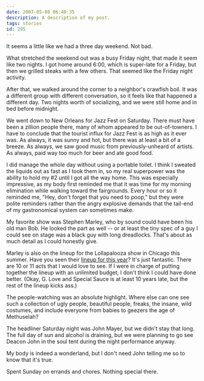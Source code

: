 ```yaml
---
date: 2007-05-08 06:40:35
description: A description of my post.
tags: stories
id: 295
---
```

It seems a little like we had a three day weekend.  Not bad.

What stretched the weekend out was a busy Friday night, that made it seem like two nights.  I got home around 6:00, which is super-late for a Friday, but then we grilled steaks with a few others.  That seemed like the Friday night activity.

After that, we walked around the corner to a neighbor's crawfish boil.  It was a different group with different conversation, so it feels like that happened a different day.  Two nights worth of socializing, and we were still home and in bed before midnight.
<!--more-->
We went down to New Orleans for Jazz Fest on Saturday.  There must have been a zillion people there, many of whom appeared to be out-of-towners.  I have to conclude that the tourist influx for Jazz Fest is as high as it ever was.  As always, it was sunny and hot, but there was at least a bit of a breeze.  As always, we saw good music from previously-unheard of artists.  As always, paid way too much for beer and ate good food.

I did manage the whole day without using a portable toilet.  I think I sweated the liquids out as fast as I took them in, so my real superpower was the ability to hold my #2 until I got all the way home.  This was especially impressive, as my body first reminded me that it was time for my morning elimination while walking toward the fairgrounds.  Every hour or so it reminded me, "Hey, don't forget that you need to poop," but they were polite reminders rather than the angry explosive demands that the tail-end of my gastronomical system can sometimes make.

My favorite show was Stephen Marley, who by sound could have been his old man Bob.  He looked the part as well -- or at least the tiny spec of a guy I could see on stage was a black guy with long dreadlocks.  That's about as much detail as I could honestly give.

Marley is also on the lineup for the Lollapalooza show in Chicago this summer.  Have you seen their <a href="http://www.lollapalooza.com/lineup/Lolla_Static_Lineup_Page.pdf">lineup for this year</a>?  It's just fantastic.  There are 10 or 11 acts that I would love to see.  If I were in charge of putting together the lineup with an unlimited budget, I don't think I could have done better.  (Okay, G. Love and Special Sauce is at least 10 years late, but the rest of the lineup kicks ass.)

The people-watching was an absolute highlight.  Where else can one see such a collection of ugly people, beautiful people, freaks, the insane, wild costumes, and include everyone from babies to geezers the age of Methuselah?

The headliner Saturday night was John Mayer, but we didn't stay that long.  The full day of sun and alcohol is draining, but we were planning to go see Deacon John in the soul tent during the night performance anyway.

My body is indeed a wonderland, but I don't need John telling me so to know that it's true.

Spent Sunday on errands and chores.  Nothing special there.
